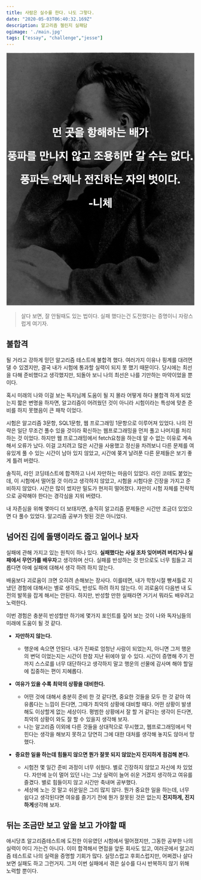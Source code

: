 ```yaml
---
title: 사람은 실수를 한다. 나도 그렇다.
date: "2020-05-03T06:40:32.169Z"
description: 알고리즘 첼린지 실패담
ogimage: './main.jpg'
tags: ["essay", "challenge","jesse"]
---
```


![니체](./main.png)

>살다 보면, 잘 안될때도 있는 법이다. 실패 했다는건 도전했다는 증명이니 자랑스럽게 여기자.


## 불합격

될 거라고 강하게 믿던 알고리즘 테스트에 불합격 했다. 여러가지 이유나 핑계를 대려면 댈 수 있겠지만, 결국 내가 시험에 통과할 실력이 되지 못 했기 때문이다. 당시에는 최선을 다해 준비했다고 생각했지만, 되돌아 보니 나의 최선은 나를 기만하는 마약이었을 뿐이다.

혹시 미래의 나와 이걸 보는 독자님께 도움이 될 지 몰라 어떻게 하다 불합격 하게 되었는지 짧은 변명을 하자면, 알고리즘이 어려웠던 것이 아니라 시험이라는 특성에 맞춘 준비를 하지 못했음이 큰 패착 이었다. 

시험은 알고리즘 3문항, SQL1문항, 웹 프로그래밍 1문항으로 이루어져 있었다. 나의 전략은 일단 무조건 풀수 있을 것이라 확신하는 웹프로그래밍을 먼저 풀고 나머지를 처리하는 것 이었다. 하지만 웹 프로그래밍에서 fetch요청을 하는데 알 수 없는 이유로 계속해서 오류가 났다. 이걸 고치려고 많은 시간을 사용했고 정신을 차려보니 다른 문제를 여유있게 풀 수 있는 시간이 남아 있지 않았고, 시간에 쫒겨 날려푼 다른 문제들은 보기 좋게 틀려 버렸다.

솔직히, 라인 코딩테스트에 합격하고 나서 자만하는 마음이 있었다. 라인 코테도 붙었는데, 이 시험에서 떨어질 것 이라고 생각하지 않았고, 시험을 시험다운 긴장을 가지고 준비하지 않았다. 시간은 많이 썼지만 밀도가 현저히 떨어졌다. 자만이 시험 자체를 전략적으로 공략해야 한다는 경각심을 지워 버렸다.

내 자존심을 위해 몇마디 더 보태자면, 솔직히 알고리즘 문제들은 시간만 조금더 있었으면 다 풀수 있었다. 알고리즘 공부가 헛된 것은 아니었다.

## 넘어진 김에 돌맹이라도 줍고 일어나 보자

실패에 관해 가지고 있는 원칙이 하나 있다. **실패했다는 사실 조차 잊어버려 버리거나 실패에서 무언가를 배우자**고 생각하며 산다. 실패를 반성하는 것 만으로도 너무 힘들고 괴롭다면 아예 실패에 대해서 생각 하려 하지 않는다.

배움보다 괴로움이 크면 오히려 손해보는 장사다. 이를테면, 내가 학창시절 빵셔틀로 지냈던 경험에 대해서는 별로 생각도, 반성도 하려 하지 않는다. 이 괴로움이 다음번 내 도전의 발목을 잡게 해서는 안된다. 하지만, 반성할 만한 실패라면 거기서 뭐라도 배우려고 노력한다.

이번 경험은 충분히 반성할만 하기에 몇가지 포인트를 짚어 보는 것이 나와 독자님들의 미래에 도움이 될 것 같다. 

- **자만하지 않는다.** 
    - 행운에 속으면 안된다. 내가 진짜로 엄청난 사람이 되었는지, 아니면 그저 행운의 변덕 이었는지는 시간이 한참 지난 뒤에야 알 수 있다. 시간이 증명해 주기 전까지 스스로를 너무 대단하다고 생각하지 말고 행운의 선물에 감사며 해야 할일에 집중하는 편이 지혜롭다.

- **여유가 있을 수록 최악의 상황을 대비한다.**
    - 어떤 것에 대해서 충분히 준비 한 것 같다면, 중요한 것들을 모두 한 것 같아 여유롭다는 느낌이 든다면, 그때가 최악의 상황에 대비할 때다. 어떤 상황이 발생해도 이상할게 없는 세상이다. 평범한 상황에서 잘 할 거 같다는 생각이 든다면, 최악의 상황이 와도 잘 할 수 있을지 생각해 보자. 
    - 나는 알고리즘 이외에 다른 것들을 상대적으로 무시했고, 웹프로그래밍에서 막힌다는 생각을 해보지 못하고 당연히 그에 대한 대처를 생각해 놓지도 않아서 망했다.

- **중요한 일을 하는데 힘들지 않으면 뭔가 잘못 되지 않았는지 진지하게 점검해 본다.**
    - 시험전 몇 일간 준비 과정이 너무 쉬웠다. 별로 긴장하지 않았고 자신에 차 있었다. 자만에 눈이 멀어 있던 나는 그냥 실력이 늘어 쉬운 거겠지 생각하고 여유를 즐겼다. 별로 힘들이지 않고 시간만 축내며 공부했다.
    - 세상에 노는 것 말고 쉬운일은 그리 많지 않다. 뭔가 중요한 일을 하는데, 너무 쉽다고 생각된다면 여유를 즐기기 전에 뭔가 잘못된 것은 없는지 **진지하게, 진지하게**생각해 보자.   

## 뒤는 조금만 보고 앞을 보고 가야할 때

애시당초 알고리즘테스트에 도전한 이유였던 시험에서 떨어졌지만, 그동한 공부한 나의 실력이 어디 가는건 아니다. 이미 합격해서 면접을 앞둔 회사도 있고, 여러곳에서 알고리즘 테스트로 나의 실력을 증명할 기회가 많다. 실망스럽고 후회스럽지만, 어쩌겠나 살다보면 실패도 하고 그런거지. 그저 이번 실패에서 겪은 실수를 다시 반복하지 않기 위해 노력할 뿐이다.


